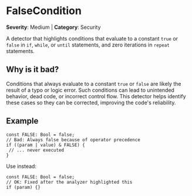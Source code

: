 # FalseCondition
**Severity**: Medium | **Category**: Security

A detector that highlights conditions that evaluate to a constant `true` or `false`
in `if`, `while`, or `until` statements, and zero iterations in `repeat` statements.

## Why is it bad?
Conditions that always evaluate to a constant `true` or `false` are likely the result of a typo
or logic error. Such conditions can lead to unintended behavior, dead code, or incorrect control flow.
This detector helps identify these cases so they can be corrected, improving the code's reliability.

## Example
```tact
const FALSE: Bool = false;
// Bad: Always false because of operator precedence
if ((param | value) & FALSE) {
 // ... never executed
}
```

Use instead:
```tact
const FALSE: Bool = false;
// OK: Fixed after the analyzer highlighted this
if (param) {}
```
